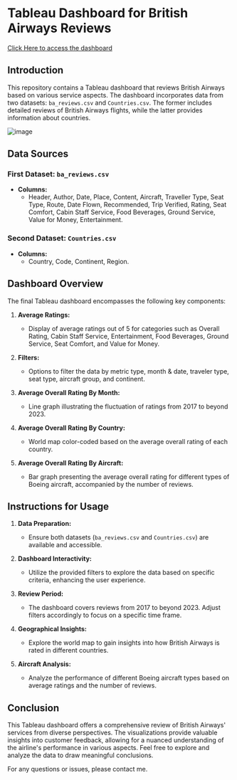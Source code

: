 # Tableau Dashboard for British Airways Reviews

[Click Here to access the dashboard](https://public.tableau.com/app/profile/pedro.silva2269/viz/BritishAirwaysReview_17084830858500/Painel1?publish=yes)

## Introduction
This repository contains a Tableau dashboard that reviews British Airways based on various service aspects. The dashboard incorporates data from two datasets: `ba_reviews.csv` and `Countries.csv`. The former includes detailed reviews of British Airways flights, while the latter provides information about countries.

![image](https://github.com/pedronatanaelfs/bitish_airways_review/assets/125995273/14361d08-1db3-40fa-b89d-2ebbca8b1728)

## Data Sources

### First Dataset: `ba_reviews.csv`
- **Columns:**
  - Header, Author, Date, Place, Content, Aircraft, Traveller Type, Seat Type, Route, Date Flown, Recommended, Trip Verified, Rating, Seat Comfort, Cabin Staff Service, Food Beverages, Ground Service, Value for Money, Entertainment.

### Second Dataset: `Countries.csv`
- **Columns:**
  - Country, Code, Continent, Region.

## Dashboard Overview

The final Tableau dashboard encompasses the following key components:

1. **Average Ratings:**
   - Display of average ratings out of 5 for categories such as Overall Rating, Cabin Staff Service, Entertainment, Food Beverages, Ground Service, Seat Comfort, and Value for Money.

2. **Filters:**
   - Options to filter the data by metric type, month & date, traveler type, seat type, aircraft group, and continent.

3. **Average Overall Rating By Month:**
   - Line graph illustrating the fluctuation of ratings from 2017 to beyond 2023.

4. **Average Overall Rating By Country:**
   - World map color-coded based on the average overall rating of each country.

5. **Average Overall Rating By Aircraft:**
   - Bar graph presenting the average overall rating for different types of Boeing aircraft, accompanied by the number of reviews.

## Instructions for Usage

1. **Data Preparation:**
   - Ensure both datasets (`ba_reviews.csv` and `Countries.csv`) are available and accessible.

2. **Dashboard Interactivity:**
   - Utilize the provided filters to explore the data based on specific criteria, enhancing the user experience.

3. **Review Period:**
   - The dashboard covers reviews from 2017 to beyond 2023. Adjust filters accordingly to focus on a specific time frame.

4. **Geographical Insights:**
   - Explore the world map to gain insights into how British Airways is rated in different countries.

5. **Aircraft Analysis:**
   - Analyze the performance of different Boeing aircraft types based on average ratings and the number of reviews.

## Conclusion
This Tableau dashboard offers a comprehensive review of British Airways' services from diverse perspectives. The visualizations provide valuable insights into customer feedback, allowing for a nuanced understanding of the airline's performance in various aspects. Feel free to explore and analyze the data to draw meaningful conclusions.

For any questions or issues, please contact me.
